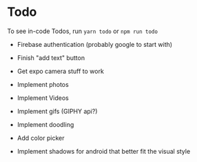 # Todo

To see in-code Todos, run `yarn todo` or `npm run todo`

- Firebase authentication (probably google to start with)

- Finish "add text" button

- Get expo camera stuff to work

- Implement photos

- Implement Videos

- Implement gifs (GIPHY api?)

- Implement doodling

- Add color picker

- Implement shadows for android that better fit the visual style